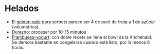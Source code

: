 # Helados

- El [golden ratio](https://www.seriouseats.com/2014/06/how-to-make-the-best-sorbet.html) para sorbets parece ser 4 de puré de fruta a 1 de azúcar (volumétrico).
- [Durazno](https://www.seriouseats.com/recipes/2012/07/easy-peach-sorbet-recipe.html): procesar por 10-15 minutos
- [Frambuesa-yogurt](https://www.google.com/search?client=safari&rls=en&q=raspberry+yogurt+ice+cream&ie=UTF-8&oe=UTF-8): con doble receta se llena el bowl de la Kitchenaid. Se demora bastante en congelarse cuando está listo, por lo menos 8 horas.
